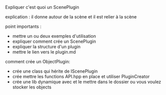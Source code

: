 Expliquer c'est quoi un ScenePlugin

explication : il donne autour de la scène et il est relier à la scène

point importants :

- mettre un ou deux exemples d'utilisation
- expliquer comment crée un ScenePlugin
- expliquer la structure d'un plugin
- mettre le lien vers le plugin.md

comment crée un ObjectPlugin:

- crée une class qui hérite de IScenePlugin
- crée mettre les functions API.hpp en place et utiliser PluginCreator
- crée une lib dynamique avec et le mettre dans le dossier ou vous voulez stocker les objects